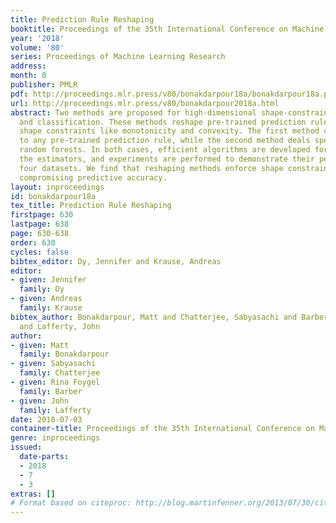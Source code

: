 ```yaml
---
title: Prediction Rule Reshaping
booktitle: Proceedings of the 35th International Conference on Machine Learning
year: '2018'
volume: '80'
series: Proceedings of Machine Learning Research
address: 
month: 0
publisher: PMLR
pdf: http://proceedings.mlr.press/v80/bonakdarpour18a/bonakdarpour18a.pdf
url: http://proceedings.mlr.press/v80/bonakdarpour2018a.html
abstract: Two methods are proposed for high-dimensional shape-constrained regression
  and classification. These methods reshape pre-trained prediction rules to satisfy
  shape constraints like monotonicity and convexity. The first method can be applied
  to any pre-trained prediction rule, while the second method deals specifically with
  random forests. In both cases, efficient algorithms are developed for computing
  the estimators, and experiments are performed to demonstrate their performance on
  four datasets. We find that reshaping methods enforce shape constraints without
  compromising predictive accuracy.
layout: inproceedings
id: bonakdarpour18a
tex_title: Prediction Rule Reshaping
firstpage: 630
lastpage: 638
page: 630-638
order: 630
cycles: false
bibtex_editor: Dy, Jennifer and Krause, Andreas
editor:
- given: Jennifer
  family: Dy
- given: Andreas
  family: Krause
bibtex_author: Bonakdarpour, Matt and Chatterjee, Sabyasachi and Barber, Rina Foygel
  and Lafferty, John
author:
- given: Matt
  family: Bonakdarpour
- given: Sabyasachi
  family: Chatterjee
- given: Rina Foygel
  family: Barber
- given: John
  family: Lafferty
date: 2018-07-03
container-title: Proceedings of the 35th International Conference on Machine Learning
genre: inproceedings
issued:
  date-parts:
  - 2018
  - 7
  - 3
extras: []
# Format based on citeproc: http://blog.martinfenner.org/2013/07/30/citeproc-yaml-for-bibliographies/
---
```

